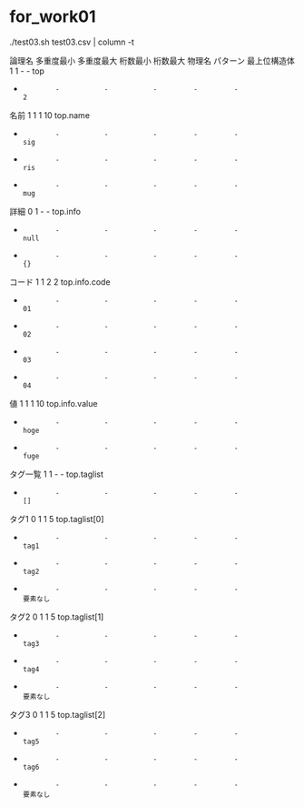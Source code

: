 # for_work01
./test03.sh test03.csv | column -t

論理名        多重度最小  多重度最大  桁数最小  桁数最大  物理名          パターン
最上位構造体  1           1           -         -         top
-             -           -           -         -         -               2
名前          1           1           1         10        top.name
-             -           -           -         -         -               sig
-             -           -           -         -         -               ris
-             -           -           -         -         -               mug
詳細          0           1           -         -         top.info
-             -           -           -         -         -               null
-             -           -           -         -         -               {}
コード        1           1           2         2         top.info.code
-             -           -           -         -         -               01
-             -           -           -         -         -               02
-             -           -           -         -         -               03
-             -           -           -         -         -               04
値            1           1           1         10        top.info.value
-             -           -           -         -         -               hoge
-             -           -           -         -         -               fuge
タグ一覧      1           1           -         -         top.taglist
-             -           -           -         -         -               []
タグ1         0           1           1         5         top.taglist[0]
-             -           -           -         -         -               tag1
-             -           -           -         -         -               tag2
-             -           -           -         -         -               要素なし
タグ2         0           1           1         5         top.taglist[1]
-             -           -           -         -         -               tag3
-             -           -           -         -         -               tag4
-             -           -           -         -         -               要素なし
タグ3         0           1           1         5         top.taglist[2]
-             -           -           -         -         -               tag5
-             -           -           -         -         -               tag6
-             -           -           -         -         -               要素なし
